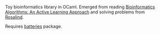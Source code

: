 Toy bioinformatics library in OCaml. Emerged from reading
[Bioinformatics Algorithms: An Active Learning Approach](http://bioinformaticsalgorithms.com/)
and solving problems from [Rosalind](http://rosalind.info/).

Requires [batteries](http://opam.ocaml.org/packages/batteries/) package.
